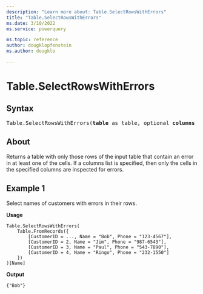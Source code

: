 ```yaml
---
description: "Learn more about: Table.SelectRowsWithErrors"
title: "Table.SelectRowsWithErrors"
ms.date: 3/10/2022
ms.service: powerquery

ms.topic: reference
author: dougklopfenstein
ms.author: dougklo

---
```

# Table.SelectRowsWithErrors

## Syntax

<pre>
Table.SelectRowsWithErrors(<b>table</b> as table, optional <b>columns</b> as nullable list) as table
</pre>
  
## About

Returns a table with only those rows of the input table that contain an error in at least one of the cells. If a columns list is specified, then only the cells in the specified columns are inspected for errors.

## Example 1

Select names of customers with errors in their rows.

**Usage**

```powerquery-m
Table.SelectRowsWithErrors(
    Table.FromRecords({
        [CustomerID = ..., Name = "Bob", Phone = "123-4567"],
        [CustomerID = 2, Name = "Jim", Phone = "987-6543"],
        [CustomerID = 3, Name = "Paul", Phone = "543-7890"],
        [CustomerID = 4, Name = "Ringo", Phone = "232-1550"]
    })
)[Name]
```

**Output**

`{"Bob"}`
